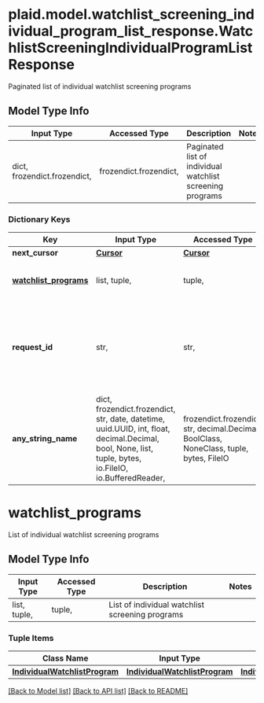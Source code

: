 # plaid.model.watchlist_screening_individual_program_list_response.WatchlistScreeningIndividualProgramListResponse

Paginated list of individual watchlist screening programs

## Model Type Info
Input Type | Accessed Type | Description | Notes
------------ | ------------- | ------------- | -------------
dict, frozendict.frozendict,  | frozendict.frozendict,  | Paginated list of individual watchlist screening programs | 

### Dictionary Keys
Key | Input Type | Accessed Type | Description | Notes
------------ | ------------- | ------------- | ------------- | -------------
**next_cursor** | [**Cursor**](Cursor.md) | [**Cursor**](Cursor.md) |  | 
**[watchlist_programs](#watchlist_programs)** | list, tuple,  | tuple,  | List of individual watchlist screening programs | 
**request_id** | str,  | str,  | A unique identifier for the request, which can be used for troubleshooting. This identifier, like all Plaid identifiers, is case sensitive. | 
**any_string_name** | dict, frozendict.frozendict, str, date, datetime, uuid.UUID, int, float, decimal.Decimal, bool, None, list, tuple, bytes, io.FileIO, io.BufferedReader,  | frozendict.frozendict, str, decimal.Decimal, BoolClass, NoneClass, tuple, bytes, FileIO | any string name can be used but the value must be the correct type | [optional]

# watchlist_programs

List of individual watchlist screening programs

## Model Type Info
Input Type | Accessed Type | Description | Notes
------------ | ------------- | ------------- | -------------
list, tuple,  | tuple,  | List of individual watchlist screening programs | 

### Tuple Items
Class Name | Input Type | Accessed Type | Description | Notes
------------- | ------------- | ------------- | ------------- | -------------
[**IndividualWatchlistProgram**](IndividualWatchlistProgram.md) | [**IndividualWatchlistProgram**](IndividualWatchlistProgram.md) | [**IndividualWatchlistProgram**](IndividualWatchlistProgram.md) |  | 

[[Back to Model list]](../../README.md#documentation-for-models) [[Back to API list]](../../README.md#documentation-for-api-endpoints) [[Back to README]](../../README.md)

